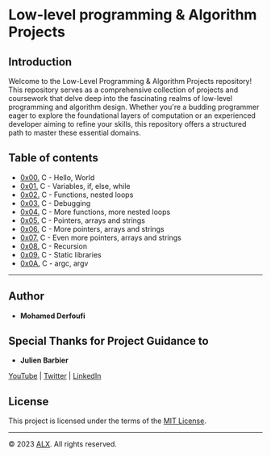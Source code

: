 # Low-level programming & Algorithm Projects

## Introduction

Welcome to the Low-Level Programming & Algorithm Projects repository! This repository serves as a comprehensive collection of projects and coursework that delve deep into the fascinating realms of low-level programming and algorithm design. Whether you're a budding programmer eager to explore the foundational layers of computation or an experienced developer aiming to refine your skills, this repository offers a structured path to master these essential domains.

## Table of contents

 - [0x00.](0x00-hello_world) C - Hello, World
 - [0x01.](0x01-variables_if_else_while) C - Variables, if, else, while
 - [0x02.](0x02-functions_nested_loops) C - Functions, nested loops
 - [0x03.](0x03-debugging) C - Debugging
 - [0x04.](0x04-more_functions_nested_loops) C - More functions, more nested loops
 - [0x05.](0x05-pointers_arrays_strings) C - Pointers, arrays and strings
 - [0x06.](0x06-pointers_arrays_strings) C - More pointers, arrays and strings
 - [0x07.](0x07-pointers_arrays_strings) C - Even more pointers, arrays and strings
 - [0x08.](0x08-recursion) C - Recursion
 - [0x09.](0x09-static_libraries) C - Static libraries
 - [0x0A.](0x0A-argc_argv) C - argc, argv

---

## Author

- **Mohamed Derfoufi**

## Special Thanks for Project Guidance to 

- **Julien Barbier**

[YouTube](https://www.youtube.com/@0xJulien) | [Twitter](https://twitter.com/julienbarbier42) | [LinkedIn](https://www.linkedin.com/in/julienbarbier/)

## License

This project is licensed under the terms of the [MIT License](https://www.alxafrica.com/terms-conditions-portal/).

---

© 2023 [ALX](https://www.alxafrica.com/). All rights reserved.
